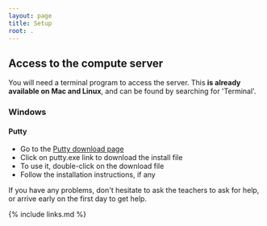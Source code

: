 ```yaml
---
layout: page
title: Setup
root: .
---
```


## Access to the compute server 
You will need a terminal program to access the server. This **is already available on Mac and Linux**, and can be found by searching for 'Terminal'.

### Windows
#### Putty
- Go to the [Putty download page](http://www.chiark.greenend.org.uk/~sgtatham/putty/download.html)
- Click on putty.exe link to download the install file
- To use it, double-click on the download file
- Follow the installation instructions, if any 

If you have any problems, don't hesitate to ask the teachers to ask for help, or arrive early on the first day to get help.

{% include links.md %}

